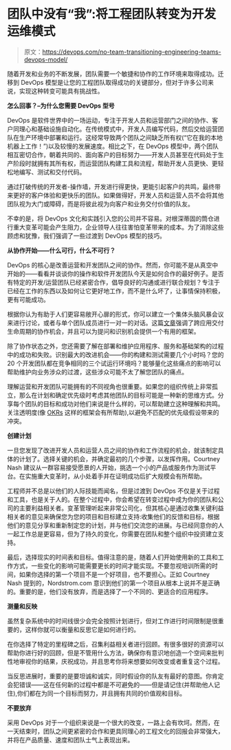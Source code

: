 # 团队中没有“我”:将工程团队转变为开发运维模式

> 原文：<https://devops.com/no-team-transitioning-engineering-teams-devops-model/>

随着开发和业务的不断发展，团队需要一个敏捷和协作的工作环境来取得成功。迁移到 DevOps 模型是让您的工程团队取得成功的关键部分，但对于许多公司来说，实现这种转变可能具有挑战性。

**怎么回事？–为什么您需要 DevOps 型号**

DevOps 是软件世界中的一场运动，专注于开发人员和运营部门之间的协作、客户同理心和基础设施自动化。在传统模式中，开发人员编写代码，然后交给运营团队在生产环境中部署和运行。这经常导致两个团队之间缺乏所有权(“它在我的本地机器上工作！”)以及较慢的发展速度。相比之下，在 DevOps 模型中，两个团队相互密切合作，朝着共同的、面向客户的目标努力——开发人员甚至在代码处于生产阶段时就拥有其所有权，而运营团队构建工具和流程，帮助开发人员更快、更轻松地编写、测试和交付代码。

通过打破传统的开发者-操作墙，开发进行得更快，更能引起客户的共鸣，最终带来更好的客户体验和更快乐的团队。如果做得好，开发人员和运营人员不会将其他团队视为大门或障碍，而是将彼此视为向客户和业务交付价值的队友。

不幸的是，将 DevOps 文化和实践引入您的公司并不容易。对根深蒂固的筒仓进行重大变革可能会产生阻力，企业领导人往往害怕变革带来的成本。为了消除这些顾虑和犹豫，我们强调了一些过渡到 DevOps 模型的技巧。

**从协作开始——什么可行，什么不可行？**

DevOps 的核心是改善运营和开发团队之间的协作。然而，你可能不是从真空中开始的——看看并谈谈你的操作和软件开发团队今天是如何合作的最好例子。是否有特定的开发/运营团队已经紧密合作，倡导良好的沟通或进行联合规划？专注于已经在工作的东西以及如何让它更好地工作，而不是什么坏了，让事情保持积极，更有可能成功。

根据你认为有助于人们更容易敞开心扉的形式，你可以建立一个集体头脑风暴会议来进行讨论，或者与单个团队成员进行一对一的对话。这篇[文章](http://java.dzone.com/articles/devops-scares-me-part-4-dev)强调了跨应用交付生命周期的协作机会，并且可以为提问和识别机会提供一个有用的框架。

除了协作状态之外，您还需要了解在部署和维护应用程序、服务和基础架构的过程中的成功和失败。识别最大的改进机会——你的构建和测试需要几个小时吗？您的 20 个开发团队都在竞争相同的三个试运行环境吗？能够量化这些痛点的影响可以帮助维护向业务涉众的过渡，这些涉众可能不太了解您团队的痛点。

理解运营和开发团队可能拥有的不同视角也很重要。如果您的组织传统上非常孤立，那么在计划和确定优先级时考虑其他团队的目标可能是一种新的思维方式。分享每个团队的目标和成功对他们来说是什么样的，可以帮助建立这种理解和共鸣。关注透明度(像 [OKRs](https://www.gv.com/lib/how-google-sets-goals-objectives-and-key-results-okrs) 这样的框架会有所帮助),以避免不匹配的优先级假设带来的冲突。

**创建计划**

一旦您发现了改进开发人员和运营人员之间的协作和工作流程的机会，就该制定具体的计划了。选择关键的机会，并确定最初的几个步骤，以发挥作用。Courtney Nash 建议从一群容易接受愿景的人开始，挑选一个小的产品或服务作为测试平台。在实施重大变革时，从小处着手并在证明成功后扩大规模会有所帮助。

工程师并不总是以他们的人际技能而闻名，但是过渡到 DevOps 不仅是关于过程和工具，也是关于人的。在整个过程中，你会希望在转变过程中成为你的团队和公司的主要利益相关者。变革管理听起来非常公司化，但其核心是通过收集关键利益相关者的意见来确保您为您的项目和目标建立支持:收集他们的反馈和目标，根据他们的意见分享和重新制定您的计划，并与他们交流您的进展。与已经同意你的人一起工作总是更容易，但为了持久的变化，你需要在团队和整个组织中投资建立支持。

最后，选择现实的时间表和目标。值得注意的是，随着人们开始使用新的工具和工作方式，一些变化的影响可能需要更长的时间才能实现。不要忽视培训所需的时间，如果你选择的第一个项目不是一个好项目，也不要担心。正如 Courtney Nash 提到的，Nordstrom.com 意识到他们的第一个项目从根本上说并不是正确的。重要的是，他们没有放弃，而是选择了一个不同的、更适合的应用程序。

**测量和反映**

虽然复杂系统中的时间线很少会完全按照计划进行，但对工作进行时间限制是很重要的，这样你就可以衡量和反思它是如何进行的。

在你选择了特定的里程碑之后，召集利益相关者进行回顾。有很多很好的资源可以帮助你进行好的回顾，但是不管用什么方法，确保你有意识地创造一个空间来批判性地审视你的结果，庆祝成功，并且思考你将来想要如何改变或者重复这个过程。

当反思进展时，重要的是要坦诚和诚实，同时假设你的队友有最好的意图。你肯定会犯错误——这在任何新的过程中都是不可避免的——但是请记住(并帮助他人记住),你们都在为同一个目标而努力，并且拥有共同的价值观和目标。

**不要放弃**

采用 DevOps 对于一个组织来说是一个很大的改变，一路上会有坎坷。然而，在一天结束时，团队之间更紧密的合作和更具同理心的工程文化的回报会非常强大，并将在产品质量、速度和团队士气上表现出来。